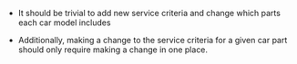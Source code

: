 - It should be trivial to add new service criteria and change which parts each car model includes

- Additionally, making a change to the service criteria for a given car part should only require making a change in one place.

